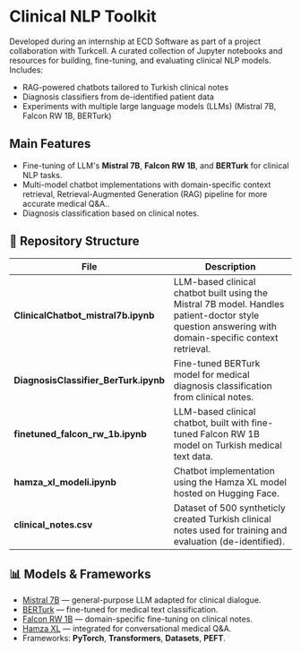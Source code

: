 # Clinical NLP Toolkit
Developed during an internship at ECD Software as part of a project collaboration with Turkcell.
A curated collection of Jupyter notebooks and resources for building, fine-tuning, and evaluating clinical NLP models.
Includes:

- RAG-powered chatbots tailored to Turkish clinical notes
- Diagnosis classifiers from de-identified patient data
- Experiments with multiple large language models (LLMs) (Mistral 7B, Falcon RW 1B, BERTurk)
## Main Features

- Fine-tuning of LLM's **Mistral 7B**, **Falcon RW 1B**, and **BERTurk** for clinical NLP tasks.
- Multi-model chatbot implementations with domain-specific context retrieval, Retrieval-Augmented Generation (RAG) pipeline for more accurate medical Q\&A..
- Diagnosis classification based on clinical notes.

## 📂 Repository Structure

| File | Description |
|------|-------------|
| **ClinicalChatbot_mistral7b.ipynb** | LLM-based clinical chatbot built using the Mistral 7B model. Handles patient-doctor style question answering with domain-specific context retrieval. |
| **DiagnosisClassifier_BerTurk.ipynb** | Fine-tuned BERTurk model for medical diagnosis classification from clinical notes. |
| **finetuned_falcon_rw_1b.ipynb** | LLM-based clinical chatbot, built with fine-tuned Falcon RW 1B model on Turkish medical text data. |
| **hamza_xl_modeli.ipynb** | Chatbot implementation using the Hamza XL model hosted on Hugging Face. |
| **clinical_notes.csv** | Dataset of 500 syntheticly created Turkish clinical notes used for training and evaluation (de-identified). |

## 📊 Models & Frameworks

- [Mistral 7B](https://mistral.ai/) — general-purpose LLM adapted for clinical dialogue.
- [BERTurk](https://huggingface.co/dbmdz/bert-base-turkish-cased) — fine-tuned for medical text classification.
- [Falcon RW 1B](https://huggingface.co/tiiuae/falcon-rw-1b) — domain-specific fine-tuning on clinical notes.
- [Hamza XL](https://huggingface.co/emrecanacikgoz/hamza_xl_modeli) — integrated for conversational medical Q\&A.
- Frameworks: **PyTorch**, **Transformers**, **Datasets**, **PEFT**.
